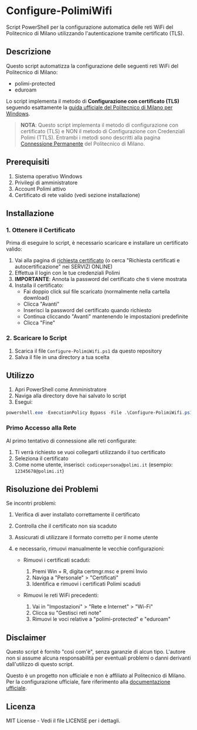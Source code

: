 # Configure-PolimiWifi

Script PowerShell per la configurazione automatica delle reti WiFi del Politecnico di Milano utilizzando l'autenticazione tramite certificato (TLS).

## Descrizione

Questo script automatizza la configurazione delle seguenti reti WiFi del Politecnico di Milano:
- polimi-protected
- eduroam

Lo script implementa il metodo di **Configurazione con certificato (TLS)** seguendo esattamente la [guida ufficiale del Politecnico di Milano per Windows](https://www.ict.polimi.it/wifi/connessione-permanente/). 

> **NOTA**: Questo script implementa il metodo di configurazione con certificato (TLS) e NON il metodo di Configurazione con Credenziali Polimi (TTLS). Entrambi i metodi sono descritti alla pagina [Connessione Permanente](https://www.ict.polimi.it/wifi/connessione-permanente/) del Politecnico di Milano.

## Prerequisiti

1. Sistema operativo Windows
2. Privilegi di amministratore
3. Account Polimi attivo
4. Certificato di rete valido (vedi sezione installazione)

## Installazione

### 1. Ottenere il Certificato

Prima di eseguire lo script, è necessario scaricare e installare un certificato valido:

1. Vai alla pagina di [richiesta certificato](https://aunicalogin.polimi.it/aunicalogin/getservizio.xml?id_servizio=2108) (o cerca "Richiesta certificati e autocertificazione" nei SERVIZI ONLINE)
2. Effettua il login con le tue credenziali Polimi
3. **IMPORTANTE**: Annota la password del certificato che ti viene mostrata
4. Installa il certificato:
   - Fai doppio click sul file scaricato (normalmente nella cartella download)
   - Clicca "Avanti"
   - Inserisci la password del certificato quando richiesto
   - Continua cliccando "Avanti" mantenendo le impostazioni predefinite
   - Clicca "Fine"

### 2. Scaricare lo Script

1. Scarica il file `Configure-PolimiWifi.ps1` da questo repository
2. Salva il file in una directory a tua scelta

## Utilizzo

1. Apri PowerShell come Amministratore
2. Naviga alla directory dove hai salvato lo script
3. Esegui:
```powershell
powershell.exe -ExecutionPolicy Bypass -File .\Configure-PolimiWifi.ps1
```

### Primo Accesso alla Rete

Al primo tentativo di connessione alle reti configurate:
1. Ti verrà richiesto se vuoi collegarti utilizzando il tuo certificato
2. Seleziona il certificato
3. Come nome utente, inserisci: `codicepersona@polimi.it` (esempio: `12345678@polimi.it`)

## Risoluzione dei Problemi

Se incontri problemi:
1. Verifica di aver installato correttamente il certificato
2. Controlla che il certificato non sia scaduto
3. Assicurati di utilizzare il formato corretto per il nome utente
4. e necessario, rimuovi manualmente le vecchie configurazioni:

   - Rimuovi i certificati scaduti:
      1. Premi Win + R, digita certmgr.msc e premi Invio
      2. Naviga a "Personale" > "Certificati"
      3. Identifica e rimuovi i certificati Polimi scaduti

   - Rimuovi le reti WiFi precedenti:

      1. Vai in "Impostazioni" > "Rete e Internet" > "Wi-Fi"
      2. Clicca su "Gestisci reti note"
      3. Rimuovi le voci relative a "polimi-protected" e "eduroam"
    
## Disclaimer

Questo script è fornito "così com'è", senza garanzie di alcun tipo. L'autore non si assume alcuna responsabilità per eventuali problemi o danni derivanti dall'utilizzo di questo script.

Questo è un progetto non ufficiale e non è affiliato al Politecnico di Milano. Per la configurazione ufficiale, fare riferimento alla [documentazione ufficiale](https://www.ict.polimi.it/wifi/connessione-permanente/).

## Licenza

MIT License - Vedi il file LICENSE per i dettagli.
